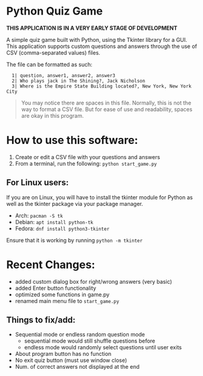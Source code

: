 # Python Quiz Game
**THIS APPLICATION IS IN A VERY EARLY STAGE OF DEVELOPMENT**

A simple quiz game built with Python, using the Tkinter library for a GUI.
This application supports custom questions and answers through the use of CSV (comma-separated values) files.

The file can be formatted as such:
```
  1| question, answer1, answer2, answer3
  2| Who plays jack in The Shining?, Jack Nicholson
  3| Where is the Empire State Building located?, New York, New York City
```
> You may notice there are spaces in this file. 
> Normally, this is not the way to format a CSV file.
> But for ease of use and readability, spaces are okay in this program.

# How to use this software:
1. Create or edit a CSV file with your questions and answers
2. From a terminal, run the following: `python start_game.py`

## For Linux users:
If you are on Linux, you will have to install the tkinter module for Python as well as the tkinter package via your package manager.
- Arch: `pacman -S tk` 
- Debian: `apt install python-tk`
- Fedora: `dnf install python3-tkinter`

Ensure that it is working by running `python -m tkinter`

# Recent Changes:
- added custom dialog box for right/wrong answers (very basic)
- added Enter button functionality
- optimized some functions in game.py
- renamed main menu file to `start_game.py`

## Things to fix/add:
- Sequential mode or endless random question mode
    - sequential mode would still shuffle questions before
    - endless mode would randomly select questions until user exits
- About program button has no function
- No exit quiz button (must use window close)
- Num. of correct answers not displayed at the end
